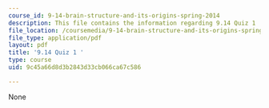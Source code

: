 ```yaml
---
course_id: 9-14-brain-structure-and-its-origins-spring-2014
description: This file contains the information regarding 9.14 Quiz 1 .
file_location: /coursemedia/9-14-brain-structure-and-its-origins-spring-2014/9c45a66d8d3b2843d33cb066ca67c586_MIT9_14S14_Quiz1.pdf
file_type: application/pdf
layout: pdf
title: '9.14 Quiz 1 '
type: course
uid: 9c45a66d8d3b2843d33cb066ca67c586

---
```

None